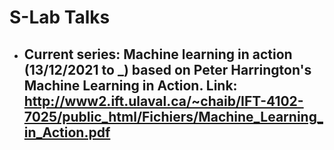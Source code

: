 # S-Lab Talks
- ## Current series: Machine learning in action (13/12/2021 to _) based on Peter Harrington's Machine Learning in Action. Link: http://www2.ift.ulaval.ca/~chaib/IFT-4102-7025/public_html/Fichiers/Machine_Learning_in_Action.pdf
